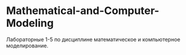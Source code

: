 # Mathematical-and-Computer-Modeling

Лабораторные 1-5 по дисциплине математическое и компьютерное моделирование.
